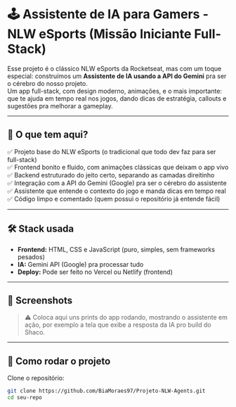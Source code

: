 # 🕹️ Assistente de IA para Gamers - NLW eSports (Missão Iniciante Full-Stack)

Esse projeto é o clássico NLW eSports da Rocketseat, mas com um toque especial: construímos um **Assistente de IA usando a API do Gemini** pra ser o cérebro do nosso projeto.  
Um app full-stack, com design moderno, animações, e o mais importante: que te ajuda em tempo real nos jogos, dando dicas de estratégia, callouts e sugestões pra melhorar a gameplay.

---

## 🚀 O que tem aqui?

✅ Projeto base do NLW eSports (o tradicional que todo dev faz para ser full-stack)  
✅ Frontend bonito e fluido, com animações clássicas que deixam o app vivo  
✅ Backend estruturado do jeito certo, separando as camadas direitinho  
✅ Integração com a API do Gemini (Google) pra ser o cérebro do assistente  
✅ Assistente que entende o contexto do jogo e manda dicas em tempo real  
✅ Código limpo e comentado (quem possui o repositório já entende fácil)

---

## 🛠️ Stack usada

- **Frontend:** HTML, CSS e JavaScript (puro, simples, sem frameworks pesados)
- **IA:** Gemini API (Google) pra processar tudo
- **Deploy:** Pode ser feito no Vercel ou Netlify (frontend)

---

## 📸 Screenshots

> ⚠️ Coloca aqui uns prints do app rodando, mostrando o assistente em ação, por exemplo a tela que exibe a resposta da IA pro build do Shaco.

---

## 🚧 Como rodar o projeto

Clone o repositório:

```bash
git clone https://github.com/BiaMoraes97/Projeto-NLW-Agents.git
cd seu-repo
